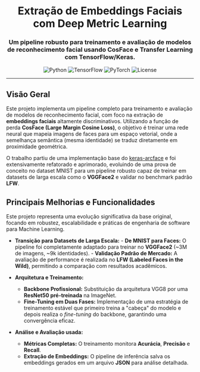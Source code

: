 <div align="center">

# Extração de Embeddings Faciais com Deep Metric Learning

### Um pipeline robusto para treinamento e avaliação de modelos de reconhecimento facial usando CosFace e Transfer Learning com TensorFlow/Keras.

</div>

<p align="center">
  <img src="https://img.shields.io/badge/Python-3.11-blue.svg" alt="Python">
  <img src="https://img.shields.io/badge/TensorFlow-2.15-orange.svg" alt="TensorFlow">
  <img src="https://img.shields.io/badge/PyTorch-2.1-red.svg" alt="PyTorch">
  <img src="https://img.shields.io/badge/Licença-MIT-green.svg" alt="License">
</p>

---

## Visão Geral

Este projeto implementa um pipeline completo para treinamento e avaliação de modelos de reconhecimento facial, com foco na extração de **embeddings faciais** altamente discriminativos. Utilizando a função de perda **CosFace (Large Margin Cosine Loss)**, o objetivo é treinar uma rede neural que mapeia imagens de faces para um espaço vetorial, onde a semelhança semântica (mesma identidade) se traduz diretamente em proximidade geométrica.

O trabalho partiu de uma implementação base do [keras-arcface](https://github.com/4uiiurz1/keras-arcface) e foi extensivamente refatorado e aprimorado, evoluindo de uma prova de conceito no dataset MNIST para um pipeline robusto capaz de treinar em datasets de larga escala como o **VGGFace2** e validar no benchmark padrão **LFW**.

## Principais Melhorias e Funcionalidades

Este projeto representa uma evolução significativa da base original, focando em robustez, escalabilidade e práticas de engenharia de software para Machine Learning.

-    **Transição para Datasets de Larga Escala:**
    -   **De MNIST para Faces:** O pipeline foi completamente adaptado para treinar no **VGGFace2** (~3M de imagens, ~9k identidades).
    -   **Validação Padrão de Mercado:** A avaliação de performance é realizada no **LFW (Labeled Faces in the Wild)**, permitindo a comparação com resultados acadêmicos.

-   **Arquitetura e Treinamento:**
    -   **Backbone Profissional:** Substituição da arquitetura VGG8 por uma **ResNet50 pré-treinada** na ImageNet.
    -   **Fine-Tuning em Duas Fases:** Implementação de uma estratégia de treinamento estável que primeiro treina a "cabeça" do modelo e depois realiza o *fine-tuning* do backbone, garantindo uma convergência eficaz.

-   **Análise e Avaliação usada:**
    -   **Métricas Completas:** O treinamento monitora **Acurácia**, **Precisão** e **Recall**.
    -   **Extração de Embeddings:** O pipeline de inferência salva os embeddings gerados em um arquivo **JSON** para análise detalhada.
